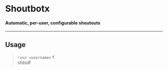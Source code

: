 # Shoutbotx
#### Automatic, per-user, configurable shoutouts

---
## Usage
#### 
> `!xso <username>`
> f  
> sfdsdf
> 

